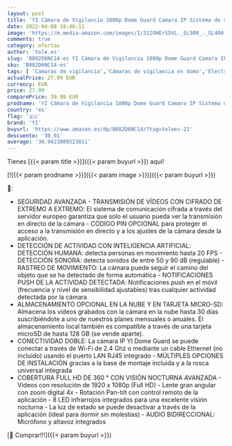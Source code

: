 ```yaml
---
layout: post
title: 'YI Cámara de Vigilancia 1080p Dome Guard Camara IP Sistema de Seguridad WiFi de Interior Full HD  Detección de Movimiento  Visión Nocturna  Audio de 2 Vias y Nube con App para iOS y Android  Blanco '
date: 2022-04-08 18:46:11
image: 'https://m.media-amazon.com/images/I/31IOHErS5VL._SL500_._SL400_.jpg'
comments: true
category: ofertas
author: 'tole.es'
slug: 'B082D6NC14-es YI Cámara de Vigilancia 1080p Dome Guard Camara IP Sistema...'
sku: 'B082D6NC14-es'
tags: [ 'Cámaras de vigilancia','Cámaras de vigilancia en domo','Electrónica','Fotografía y videocámaras','android','yi', ]
actualPrice: 27.99 EUR
currency: EUR
price: 27.99
comparePrice: 39.99 EUR
prodname: 'YI Cámara de Vigilancia 1080p Dome Guard Camara IP Sistema de Seguridad WiFi de Interior Full HD  Detección de Movimiento  Visión Nocturna  Audio de 2 Vias y Nube con App para iOS y Android  Blanco '
country: 'es'
flag: '🇪🇸'
brand: 'YI'
buyurl: 'https://www.amazon.es/dp/B082D6NC14/?tag=tolees-21'
descuento: '30.01'
average: '30.9423809523811'
---
```


Tienes [{{< param title >}}]({{< param buyurl >}}) aqui!

[![{{< param prodname >}}]({{< param image >}})]({{< param buyurl >}})

🔎:

- SEGURIDAD AVANZADA - TRANSMISIÓN DE VÍDEOS CON CIFRADO DE EXTREMO A EXTREMO: El sistema de comunicación cifrada a través del servidor europeo garantiza que solo el usuario pueda ver la transmisión en directo de la cámara - CÓDIGO PIN OPCIONAL para proteger el acceso a la transmisión en directo y a los ajustes de la cámara desde la aplicación.
- DETECCIÓN DE ACTIVIDAD CON INTELIGENCIA ARTIFICIAL: DETECCIÓN HUMANA: detecta personas en movimiento hasta 20 FPS - DETECCIÓN SONORA: detecta sonidos de entre 50 y 90 dB (regulable) - RASTREO DE MOVIMIENTO: La cámara puede seguir el camino del objeto que se ha detectado de forma automática - NOTIFICACIONES PUSH DE LA ACTIVIDAD DETECTADA: Notificaciones push en el móvil (frecuencia y nivel de sensibilidad ajustables) tras cualquier actividad detectada por la cámara
- ALMACENAMIENTO OPCIONAL EN LA NUBE Y EN TARJETA MICRO-SD: Almacena los vídeos grabados con la cámara en la nube hasta 30 días suscribiéndote a uno de nuestros planes mensuales o anuales. El almacenamiento local también es compatible a través de una tarjeta microSD de hasta 128 GB (se vende aparte).
- CONECTIVIDAD DOBLE: La cámara IP YI Dome Guard se puede conectar a través de Wi-Fi de 2.4 Ghz o mediante un cable Ethernet (no incluido) usando el puerto LAN RJ45 integrado - MÚLTIPLES OPCIONES DE INSTALACIÓN gracias a la base de montaje incluida y a la rosca universal integrada
- COBERTURA FULL HD DE 360 ° CON VISIÓN NOCTURNA AVANZADA - Videos con resolución de 1920 x 1080p (Full HD) - Lente gran angular con zoom digital 4x - Rotación Pan-tilt con control remoto de la aplicación - 8 LED infrarrojos integrados para una excelente visión nocturna - La luz de estado se puede desactivar a través de la aplicación (ideal para dormir sin molestias) - AUDIO BIDIRECCIONAL: Micrófono y altavoz integrados

[🛒 Comprar!!!]({{< param buyurl >}})
